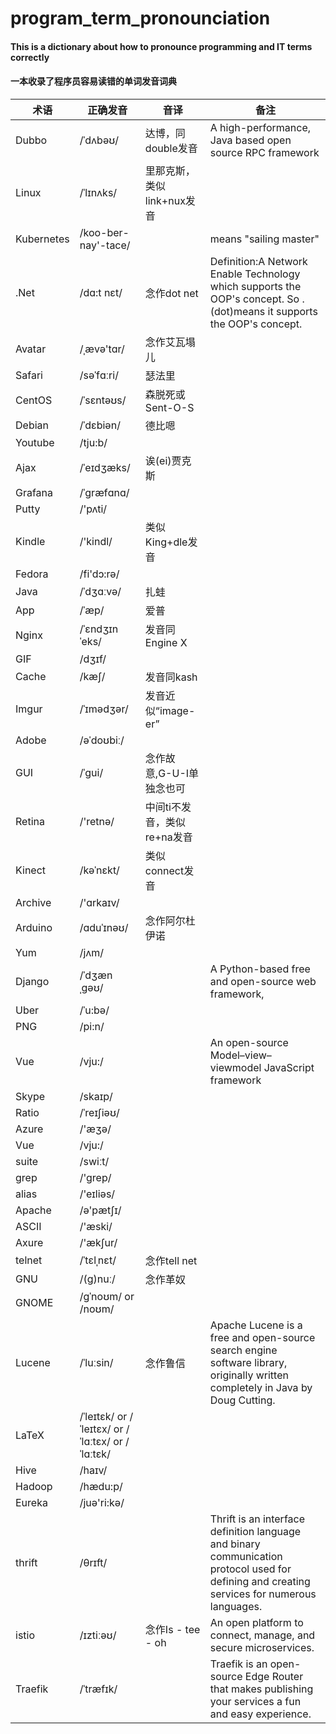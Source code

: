 # program_term_pronounciation

#### This is a dictionary about how to pronounce programming and IT terms correctly  
#### 一本收录了程序员容易读错的单词发音词典  

| 术语 | 正确发音 | 音译 | 备注 |
| ------ | ------ | ------ | ----- |
| Dubbo | /ˈdʌbəʊ/ | 达博，同double发音 |A high-performance, Java based open source RPC framework|
| Linux | /ˈlɪnʌks/ | 里那克斯，类似link+nux发音 |
| Kubernetes  | /koo-ber-nay'-tace/ | |means "sailing master" |
| .Net  | /dɑ:t nɛt/ | 念作dot net| Definition:A Network Enable Technology which supports the OOP's concept. So .(dot)means it supports the OOP's concept. |
| Avatar  | /ˌævə'tɑr/ | 念作艾瓦塌儿|
| Safari | /səˈfɑːri/ | 瑟法里 |
| CentOS | /ˈsɛntəʊs/ | 森脱死或Sent-O-S |
| Debian | /ˈdɛbiən/ | 德比嗯 |
| Youtube | /tju:b/ |  |
| Ajax | /ˈeɪdʒæks/ | 诶(ei)贾克斯 |
| Grafana | /ˈɡræfɑnɑ/ | |
| Putty | /'pʌti/ |  |
| Kindle | /'kindl/ | 类似King+dle发音|
| Fedora | /fi'dɔ:rə/ | |
| Java | /ˈdʒɑːvə/ | 扎蛙|
| App | /ˈæp/ | 爱普|
| Nginx | /ˈɛndʒɪnˈeks/ | 发音同Engine X|
| GIF | /dʒɪf/ | |
| Cache | /kæʃ/ | 发音同kash|
| Imgur | /ˈɪmədʒər/ | 发音近似“image-er”|
| Adobe | /əˈdoʊbiː/ | |
| GUI  | /ˈɡui/ | 念作故意,G-U-I单独念也可|
| Retina  | /'retnə/ | 中间ti不发音，类似re+na发音|
| Kinect  | /kəˈnɛkt/ | 类似connect发音|
| Archive  | /'ɑrkaɪv/ | |
| Arduino  | /ɑduˈɪnəʊ/ | 念作阿尔杜伊诺|
| Yum  | /jʌm/ | |
| Django  | /ˈdʒænˌgəʊ/ | |A Python-based free and open-source web framework, |
| Uber  | /ˈu:bə/ | |
| PNG  | /pi:n/ | |
| Vue  | /vju:/ | |An open-source Model–view–viewmodel JavaScript framework |
| Skype  | /skaɪp/ | |
| Ratio  | /ˈreɪʃiəʊ/ | |
| Azure | /'æʒə/ | |
| Vue  | /vju:/ | |
| suite  | /swiːt/ | |
| grep  | /'grep/ | |
| alias  | /'eɪliəs/ | |
| Apache  | /ə'pætʃɪ/ | |
| ASCII  | /'æski/ | |
| Axure  | /'æk∫ur/ | |
| telnet  | /ˈtɛlˌnɛt/ |念作tell net |
| GNU  | /(g)nuː/ | 念作革奴|
| GNOME  | /ɡˈnoʊm/ or /noʊm/ ||
| Lucene  | /ˈluːsin/ | 念作鲁信|Apache Lucene is a free and open-source search engine software library, originally written completely in Java by Doug Cutting. |
| LaTeX  | /ˈleɪtɛk/ or /ˈleɪtɛx/ or /ˈlɑːtɛx/ or /ˈlɑːtɛk/| |
| Hive  | /haɪv/| |
| Hadoop  | /hædu:p/ | |
| Eureka  | /juә'ri:kә/ | |
| thrift  | /θrɪft/ | |Thrift is an interface definition language and binary communication protocol used for defining and creating services for numerous languages.|
| istio  | /ɪztiːəʊ/ |念作Is - tee - oh |An open platform to connect, manage, and secure microservices.|
| Traefik  | /ˈtræfɪk/ | |Traefik is an open-source Edge Router that makes publishing your services a fun and easy experience.|

